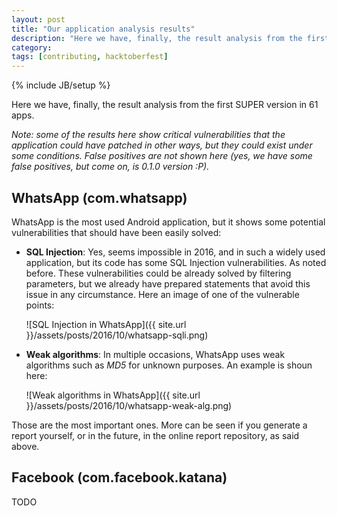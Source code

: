 ```yaml
---
layout: post
title: "Our application analysis results"
description: "Here we have, finally, the result analysis from the first SUPER version in 61 apps."
category:
tags: [contributing, hacktoberfest]
---
```

{% include JB/setup %}

Here we have, finally, the result analysis from the first SUPER version in 61 apps.

*Note: some of the results here show critical vulnerabilities that the application could have
patched in other ways, but they could exist under some conditions. False positives are not shown
here (yes, we have some false positives, but come on, is 0.1.0 version :P).*

## WhatsApp (com.whatsapp)

WhatsApp is the most used Android application, but it shows some potential vulnerabilities that should have been easily solved:

 - **SQL Injection**: Yes, seems impossible in 2016, and in such a widely used application, but its
    code has some SQL Injection vulnerabilities. As noted before. These vulnerabilities could be
    already solved by filtering parameters, but we already have prepared statements that avoid this
    issue in any circumstance. Here an image of one of the vulnerable points:

    ![SQL Injection in WhatsApp]({{ site.url }}/assets/posts/2016/10/whatsapp-sqli.png)

 - **Weak algorithms**: In multiple occasions, WhatsApp uses weak algorithms such as *MD5* for
    unknown purposes. An example is shoun here:

    ![Weak algorithms in WhatsApp]({{ site.url }}/assets/posts/2016/10/whatsapp-weak-alg.png)

Those are the most important ones. More can be seen if you generate a report yourself, or in the
future, in the online report repository, as said above.

## Facebook (com.facebook.katana)

TODO
